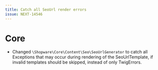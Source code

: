 ```yaml
---
title: Catch all SeoUrl render errors
issue: NEXT-14546
---
```

# Core
* Changed `\Shopware\Core\Content\Seo\SeoUrlGenerator` to catch all Exceptions that may occur during rendering of the SeoUrlTemplate, if invalid templates should be skipped, instead of only TwigErrors.
